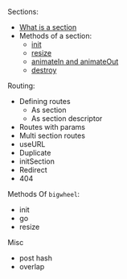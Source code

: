 

Sections:
- [What is a section](sections.md)
- Methods of a section:
    + [init](sections-init.md)
    + [resize](sections-resize.md)
    + [animateIn and animateOut](sections-animateInOut.md)
    + [destroy](sections-destroy.md)

Routing:
- Defining routes
    + As section
    + As section descriptor
- Routes with params
- Multi section routes
- useURL
- Duplicate
- initSection
- Redirect
- 404

Methods Of `bigwheel`:
- init
- go
- resize

Misc
- post hash
- overlap
